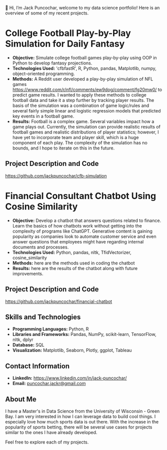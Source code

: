 👋 Hi, I’m Jack Puncochar, welcome to my data science portfolio! Here is an overview of some of my recent projects.

# College Football Play-by-Play Simulation for Daily Fantasy

- **Objective:** Simulate college football games play-by-play using OOP in Python to develop fantasy projections. 
- **Technologies Used:** 'cfbfastR', R, Python, pandas, Matplotlib, numpy, object-oriented programming.
- **Methods:** A Reddit user developed a play-by-play simulation of NFL games https://www.reddit.com/r/nfl/comments/ew9dog/comment/fg20mw0/ to predict game results. I wanted to apply these methods to college football data and take it a step further by tracking player results. The basis of the simulation was a combination of game logic/rules and several fairly simple linear and logistic regression models that predicted key events in a football game. 
- **Results:** Football is a complex game. Several variables impact how a game plays out. Currently, the simulation can provide realistic results of football games and realistic distributions of player statistics; however, I have yet to incorporate team and player skill, which is a huge component of each play. The complexity of the simulation has no bounds, and I hope to iterate on this in the future.

## Project Description and Code

https://github.com/jackpuncochar/cfb-simulation

# Financial Consultant Chatbot Using Cosine Similarity

- **Objective:** Develop a chatbot that answers questions related to finance. Learn the basics of how chatbots work without getting into the complexity of programs like ChatGPT. Generative content is gaining popularity as companies look to automate customer service and even answer questions that employees might have regarding internal documents and processes.
- **Technologies Used:** Python, pandas, nltk, TfidVectorizer, cosine_similarity
- **Methods:** here are the methods used in coding the chatbot
- **Results:** here are the results of the chatbot along with future improvements.

## Project Description and Code

https://github.com/jackpuncochar/financial-chatbot

## Skills and Technologies

- **Programming Languages:** Python, R
- **Libraries and Frameworks:** Pandas, NumPy, scikit-learn, TensorFlow, nltk, dplyr
- **Database:** SQL
- **Visualization:** Matplotlib, Seaborn, Plotly, ggplot, Tableau

## Contact Information

- **LinkedIn:** https://www.linkedin.com/in/jack-puncochar/
- **Email:** puncochar.jackr@gmail.com

## About Me

I have a Master's in Data Science from the University of Wisconsin - Green Bay. I am very interested in how I can leverage data to build cool things. I especially love how much sports data is out there. With the increase in the popularity of sports betting, there will be several use cases for projects similar to the ones I have already developed.

Feel free to explore each of my projects.

<!---
jackpuncochar/jackpuncochar is a ✨ special ✨ repository because its `README.md` (this file) appears on your GitHub profile.
You can click the Preview link to take a look at your changes.
--->
